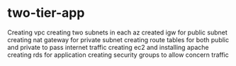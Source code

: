 # two-tier-app

Creating vpc
creating two subnets in each az
created igw for public subnet
creating nat gateway for private subnet
creating route tables for both public and private to pass internet traffic
creating ec2 and installing apache
creating rds for application
creating security groups to allow concern traffic
